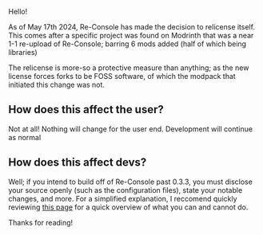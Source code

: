 Hello!

As of May 17th 2024, Re-Console has made the decision to relicense itself.
This comes after a specific project was found on Modrinth that was a near 1-1 re-upload of Re-Console; barring 6 mods added (half of which being libraries)

The relicense is more-so a protective measure than anything; as the new license forces forks to be FOSS software, of which the modpack that initiated this change was not.

## How does this affect the user?
Not at all! Nothing will change for the user end. Development will continue as normal

## How does this affect devs?
Well; if you intend to build off of Re-Console past 0.3.3, you must disclose your source openly (such as the configuration files), state your notable changes, and more.
For a simplified explanation, I reccomend quickly reviewing [this page](https://www.tldrlegal.com/license/gnu-general-public-license-v3-gpl-3) for a quick overview of what you can and cannot do.

Thanks for reading!
